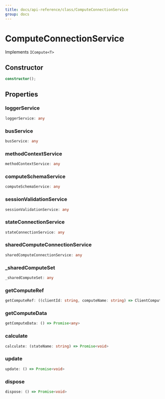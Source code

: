 ```yaml
---
title: docs/api-reference/class/ComputeConnectionService
group: docs
---
```


# ComputeConnectionService

Implements `ICompute<T>`

## Constructor

```ts
constructor();
```

## Properties

### loggerService

```ts
loggerService: any
```

### busService

```ts
busService: any
```

### methodContextService

```ts
methodContextService: any
```

### computeSchemaService

```ts
computeSchemaService: any
```

### sessionValidationService

```ts
sessionValidationService: any
```

### stateConnectionService

```ts
stateConnectionService: any
```

### sharedComputeConnectionService

```ts
sharedComputeConnectionService: any
```

### _sharedComputeSet

```ts
_sharedComputeSet: any
```

### getComputeRef

```ts
getComputeRef: ((clientId: string, computeName: string) => ClientCompute<any>) & IClearableMemoize<string> & IControlMemoize<string, ClientCompute<any>>
```

### getComputeData

```ts
getComputeData: () => Promise<any>
```

### calculate

```ts
calculate: (stateName: string) => Promise<void>
```

### update

```ts
update: () => Promise<void>
```

### dispose

```ts
dispose: () => Promise<void>
```
